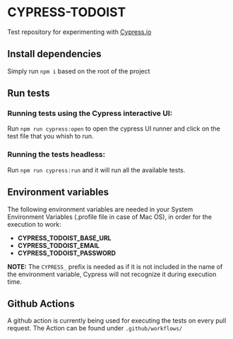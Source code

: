 # CYPRESS-TODOIST

Test repository for experimenting with [Cypress.io](https://docs.cypress.io/)

## Install dependencies

Simply run `npm i` based on the root of the project

## Run tests

### Running tests using the Cypress interactive UI:

Run `npm run cypress:open` to open the cypress UI runner and click on the test file that you whish to run.

### Running the tests headless:

Run `npm run cypress:run` and it will run all the available tests.

## Environment variables

The following environment variables are needed in your System Environment Variables (.profile file in case of Mac OS), in order for the execution to work:

- **CYPRESS_TODOIST_BASE_URL**
- **CYPRESS_TODOIST_EMAIL**
- **CYPRESS_TODOIST_PASSWORD**

**NOTE:** The `CYPRESS_` prefix is needed as if it is not included in the name of the environment variable, Cypress will not recognize it during execution time.

## Github Actions

A github action is currently being used for executing the tests on every pull request. The Action can be found under `.github/workflows/`
